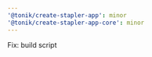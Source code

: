 ```yaml
---
'@tonik/create-stapler-app': minor
'@tonik/create-stapler-app-core': minor
---
```


Fix: build script
